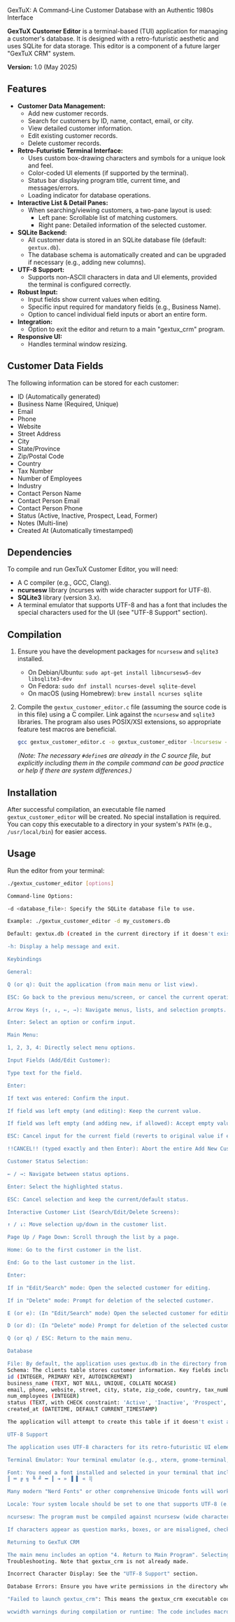 GexTuX: A Command-Line Customer Database with an Authentic 1980s Interface

**GexTuX Customer Editor** is a terminal-based (TUI) application for managing a customer's database. It is designed with a retro-futuristic aesthetic and uses SQLite for data storage. This editor is a component of a future larger "GexTuX CRM" system.

**Version:** 1.0 (May 2025)

## Features

*   **Customer Data Management:**
    *   Add new customer records.
    *   Search for customers by ID, name, contact, email, or city.
    *   View detailed customer information.
    *   Edit existing customer records.
    *   Delete customer records.
*   **Retro-Futuristic Terminal Interface:**
    *   Uses custom box-drawing characters and symbols for a unique look and feel.
    *   Color-coded UI elements (if supported by the terminal).
    *   Status bar displaying program title, current time, and messages/errors.
    *   Loading indicator for database operations.
*   **Interactive List & Detail Panes:**
    *   When searching/viewing customers, a two-pane layout is used:
        *   Left pane: Scrollable list of matching customers.
        *   Right pane: Detailed information of the selected customer.
*   **SQLite Backend:**
    *   All customer data is stored in an SQLite database file (default: `gextux.db`).
    *   The database schema is automatically created and can be upgraded if necessary (e.g., adding new columns).
*   **UTF-8 Support:**
    *   Supports non-ASCII characters in data and UI elements, provided the terminal is configured correctly.
*   **Robust Input:**
    *   Input fields show current values when editing.
    *   Specific input required for mandatory fields (e.g., Business Name).
    *   Option to cancel individual field inputs or abort an entire form.
*   **Integration:**
    *   Option to exit the editor and return to a main "gextux_crm" program.
*   **Responsive UI:**
    *   Handles terminal window resizing.

## Customer Data Fields

The following information can be stored for each customer:

*   ID (Automatically generated)
*   Business Name (Required, Unique)
*   Email
*   Phone
*   Website
*   Street Address
*   City
*   State/Province
*   Zip/Postal Code
*   Country
*   Tax Number
*   Number of Employees
*   Industry
*   Contact Person Name
*   Contact Person Email
*   Contact Person Phone
*   Status (Active, Inactive, Prospect, Lead, Former)
*   Notes (Multi-line)
*   Created At (Automatically timestamped)

## Dependencies

To compile and run GexTuX Customer Editor, you will need:

*   A C compiler (e.g., GCC, Clang).
*   **ncursesw** library (ncurses with wide character support for UTF-8).
*   **SQLite3** library (version 3.x).
*   A terminal emulator that supports UTF-8 and has a font that includes the special characters used for the UI (see "UTF-8 Support" section).

## Compilation

1.  Ensure you have the development packages for `ncursesw` and `sqlite3` installed.
    *   On Debian/Ubuntu: `sudo apt-get install libncursesw5-dev libsqlite3-dev`
    *   On Fedora: `sudo dnf install ncurses-devel sqlite-devel`
    *   On macOS (using Homebrew): `brew install ncurses sqlite`

2.  Compile the `gextux_customer_editor.c` file (assuming the source code is in this file) using a C compiler. Link against the `ncursesw` and `sqlite3` libraries. The program also uses POSIX/XSI extensions, so appropriate feature test macros are beneficial.

    ```bash
    gcc gextux_customer_editor.c -o gextux_customer_editor -lncursesw -lsqlite3 -D_GNU_SOURCE -D_POSIX_C_SOURCE=200809L -D_XOPEN_SOURCE_EXTENDED=1
    ```
    *(Note: The necessary `#define`s are already in the C source file, but explicitly including them in the compile command can be good practice or help if there are system differences.)*

## Installation

After successful compilation, an executable file named `gextux_customer_editor` will be created. No special installation is required. You can copy this executable to a directory in your system's `PATH` (e.g., `/usr/local/bin`) for easier access.

## Usage

Run the editor from your terminal:

```bash
./gextux_customer_editor [options]

Command-line Options:

-d <database_file>: Specify the SQLite database file to use.

Example: ./gextux_customer_editor -d my_customers.db

Default: gextux.db (created in the current directory if it doesn't exist).

-h: Display a help message and exit.

Keybindings

General:

Q (or q): Quit the application (from main menu or list view).

ESC: Go back to the previous menu/screen, or cancel the current operation (e.g., field input).

Arrow Keys (↑, ↓, ←, →): Navigate menus, lists, and selection prompts.

Enter: Select an option or confirm input.

Main Menu:

1, 2, 3, 4: Directly select menu options.

Input Fields (Add/Edit Customer):

Type text for the field.

Enter:

If text was entered: Confirm the input.

If field was left empty (and editing): Keep the current value.

If field was left empty (and adding new, if allowed): Accept empty value.

ESC: Cancel input for the current field (reverts to original value if editing, or clears if adding).

!!CANCEL!! (typed exactly and then Enter): Abort the entire Add New Customer or Edit Customer form.

Customer Status Selection:

← / →: Navigate between status options.

Enter: Select the highlighted status.

ESC: Cancel selection and keep the current/default status.

Interactive Customer List (Search/Edit/Delete Screens):

↑ / ↓: Move selection up/down in the customer list.

Page Up / Page Down: Scroll through the list by a page.

Home: Go to the first customer in the list.

End: Go to the last customer in the list.

Enter:

If in "Edit/Search" mode: Open the selected customer for editing.

If in "Delete" mode: Prompt for deletion of the selected customer.

E (or e): (In "Edit/Search" mode) Open the selected customer for editing.

D (or d): (In "Delete" mode) Prompt for deletion of the selected customer.

Q (or q) / ESC: Return to the main menu.

Database

File: By default, the application uses gextux.db in the directory from which it's launched. This can be changed with the -d option.
Schema: The clients table stores customer information. Key fields include:
id (INTEGER, PRIMARY KEY, AUTOINCREMENT)
business_name (TEXT, NOT NULL, UNIQUE, COLLATE NOCASE)
email, phone, website, street, city, state, zip_code, country, tax_number, industry, contact_person, contact_email, contact_phone, notes (all TEXT)
num_employees (INTEGER)
status (TEXT, with CHECK constraint: 'Active', 'Inactive', 'Prospect', 'Lead', 'Former')
created_at (DATETIME, DEFAULT CURRENT_TIMESTAMP)

The application will attempt to create this table if it doesn't exist and add tax_number and zip_code columns if they are missing from an older schema.

UTF-8 Support

The application uses UTF-8 characters for its retro-futuristic UI elements (borders, prompts, etc.). For these to display correctly:

Terminal Emulator: Your terminal emulator (e.g., xterm, gnome-terminal, iTerm2, Windows Terminal) must be configured to use UTF-8 encoding.

Font: You need a font installed and selected in your terminal that includes the special characters used, such as:
║ ═ ╔ ╗ ╚ ╝ ━ ┃ ➔ » ▐ ▌ « ⢿

Many modern "Nerd Fonts" or other comprehensive Unicode fonts will work.

Locale: Your system locale should be set to one that supports UTF-8 (e.g., en_US.UTF-8). The program attempts to set the locale via setlocale(LC_ALL, "").

ncursesw: The program must be compiled against ncursesw (wide character support) as instructed in the "Compilation" section.

If characters appear as question marks, boxes, or are misaligned, check your terminal and font settings.

Returning to GexTuX CRM

The main menu includes an option "4. Return to Main Program". Selecting this will attempt to close the editor and execute a program named gextux_crm. For this to work, gextux_crm must be an executable program found in your system's PATH.
Troubleshooting. Note that gextux_crm is not already made.

Incorrect Character Display: See the "UTF-8 Support" section.

Database Errors: Ensure you have write permissions in the directory where the database file is being created/accessed. Check SQLite3 error messages displayed in the status bar.

"Failed to launch gextux_crm": This means the gextux_crm executable could not be found or executed when trying to return to the main program. Ensure it's installed and in your PATH.

wcwidth warnings during compilation or runtime: The code includes macros (_GNU_SOURCE, etc.) intended to help wcwidth function correctly with UTF-8. If issues persist, it might be related to specific terminal or library versions. The program should generally still function.


